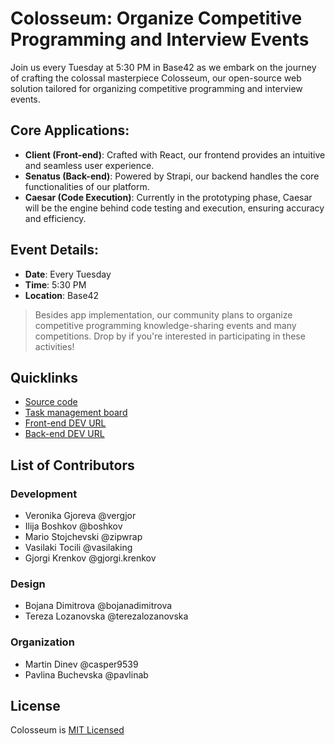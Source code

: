 # Colosseum: Organize Competitive Programming and Interview Events
Join us every Tuesday at 5:30 PM in Base42 as we embark on the journey of crafting the colossal masterpiece Colosseum, our open-source web solution tailored for organizing competitive programming and interview events.

## Core Applications:

* **Client (Front-end)**: Crafted with React, our frontend provides an intuitive and seamless user experience.
* **Senatus (Back-end)**: Powered by Strapi, our backend handles the core functionalities of our platform.
* **Caesar (Code Execution)**: Currently in the prototyping phase, Caesar will be the engine behind code testing and execution, ensuring accuracy and efficiency.

## Event Details:
* **Date**: Every Tuesday
* **Time**: 5:30 PM
* **Location**: Base42

> Besides app implementation, our community plans to organize competitive programming knowledge-sharing events and many competitions. Drop by if you're interested in participating in these activities!

## Quicklinks
* [Source code](https://github.com/42dotmk/colosseum)
* [Task management board](https://plane.42.mk/colosseum)
* [Front-end DEV URL](https://colosseum.dev)
* [Back-end DEV URL](https://senatus.colosseum.dev/)

## List of Contributors
### Development
* Veronika Gjoreva @vergjor 
* Ilija Boshkov @boshkov 
* Mario Stojchevski @zipwrap 
* Vasilaki Tocili @vasilaking 
* Gjorgi Krenkov @gjorgi.krenkov

### Design
* Bojana Dimitrova @bojanadimitrova 
* Tereza Lozanovska @terezalozanovska

### Organization
* Martin Dinev @casper9539
* Pavlina Buchevska @pavlinab

## License
Colosseum is [MIT Licensed](https://github.com/42dotmk/colosseum/blob/main/LICENSE)